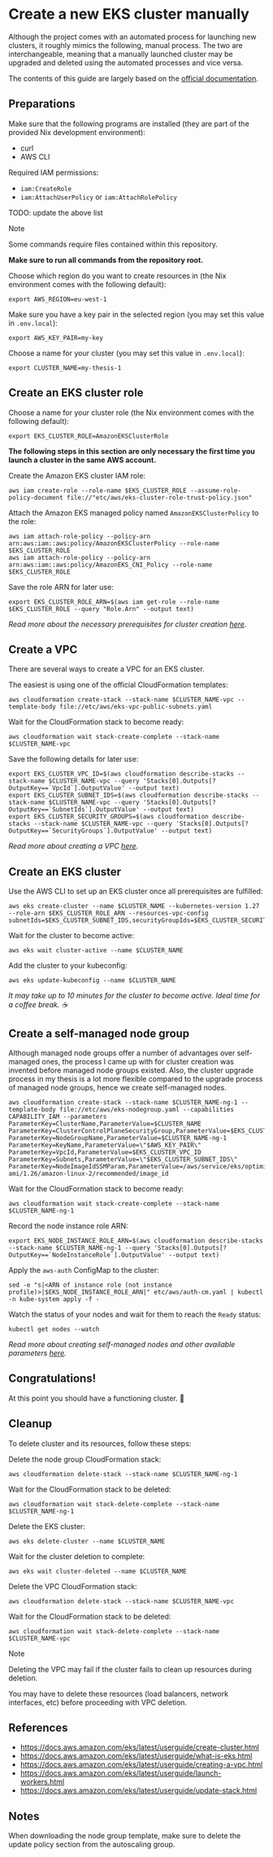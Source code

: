# Create a new EKS cluster manually

Although the project comes with an automated process for launching new clusters,
it roughly mimics the following, manual process.
The two are interchangeable, meaning that a manually launched cluster may be
upgraded and deleted using the automated processes and vice versa.

The contents of this guide are largely based on the [official documentation](https://docs.aws.amazon.com/eks/latest/userguide/create-cluster.html).

## Preparations

Make sure that the following programs are installed (they are part of the provided Nix development environment):

- curl
- AWS CLI

Required IAM permissions:

- `iam:CreateRole`
- `iam:AttachUserPolicy` or `iam:AttachRolePolicy`

TODO: update the above list

> [!NOTE]
> Some commands require files contained within this repository.
>
> **Make sure to run all commands from the repository root.**

Choose which region do you want to create resources in (the Nix environment comes with the following default):

```shell
export AWS_REGION=eu-west-1
```

Make sure you have a key pair in the selected region (you may set this value in `.env.local`):

```shell
export AWS_KEY_PAIR=my-key
```

Choose a name for your cluster (you may set this value in `.env.local`):

```shell
export CLUSTER_NAME=my-thesis-1
```

## Create an EKS cluster role

Choose a name for your cluster role (the Nix environment comes with the following default):

```shell
export EKS_CLUSTER_ROLE=AmazonEKSClusterRole
```

**The following steps in this section are only necessary the first time you launch a cluster in the same AWS account.**

Create the Amazon EKS cluster IAM role:

```shell
aws iam create-role --role-name $EKS_CLUSTER_ROLE --assume-role-policy-document file://"etc/aws/eks-cluster-role-trust-policy.json"
```

Attach the Amazon EKS managed policy named `AmazonEKSClusterPolicy` to the role:

```shell
aws iam attach-role-policy --policy-arn arn:aws:iam::aws:policy/AmazonEKSClusterPolicy --role-name $EKS_CLUSTER_ROLE
aws iam attach-role-policy --policy-arn arn:aws:iam::aws:policy/AmazonEKS_CNI_Policy --role-name $EKS_CLUSTER_ROLE
```

Save the role ARN for later use:

```shell
export EKS_CLUSTER_ROLE_ARN=$(aws iam get-role --role-name $EKS_CLUSTER_ROLE --query "Role.Arn" --output text)
```

_Read more about the necessary prerequisites for cluster creation [here](https://docs.aws.amazon.com/eks/latest/userguide/create-cluster.html#create-cluster-prerequisites)._

## Create a VPC

There are several ways to create a VPC for an EKS cluster.

The easiest is using one of the official CloudFormation templates:

```shell
aws cloudformation create-stack --stack-name $CLUSTER_NAME-vpc --template-body file://etc/aws/eks-vpc-public-subnets.yaml
```

Wait for the CloudFormation stack to become ready:

```shell
aws cloudformation wait stack-create-complete --stack-name $CLUSTER_NAME-vpc
```

Save the following details for later use:

```shell
export EKS_CLUSTER_VPC_ID=$(aws cloudformation describe-stacks --stack-name $CLUSTER_NAME-vpc --query 'Stacks[0].Outputs[?OutputKey==`VpcId`].OutputValue' --output text)
export EKS_CLUSTER_SUBNET_IDS=$(aws cloudformation describe-stacks --stack-name $CLUSTER_NAME-vpc --query 'Stacks[0].Outputs[?OutputKey==`SubnetIds`].OutputValue' --output text)
export EKS_CLUSTER_SECURITY_GROUPS=$(aws cloudformation describe-stacks --stack-name $CLUSTER_NAME-vpc --query 'Stacks[0].Outputs[?OutputKey==`SecurityGroups`].OutputValue' --output text)
```

_Read more about creating a VPC [here](https://docs.aws.amazon.com/eks/latest/userguide/creating-a-vpc.html)._

## Create an EKS cluster

Use the AWS CLI to set up an EKS cluster once all prerequisites are fulfilled:

```shell
aws eks create-cluster --name $CLUSTER_NAME --kubernetes-version 1.27 --role-arn $EKS_CLUSTER_ROLE_ARN --resources-vpc-config subnetIds=$EKS_CLUSTER_SUBNET_IDS,securityGroupIds=$EKS_CLUSTER_SECURITY_GROUPS
```

Wait for the cluster to become active:

```shell
aws eks wait cluster-active --name $CLUSTER_NAME
```

Add the cluster to your kubeconfig:

```shell
aws eks update-kubeconfig --name $CLUSTER_NAME
```

_It may take up to 10 minutes for the cluster to become active. Ideal time for a coffee break. ☕_

## Create a self-managed node group

Although managed node groups offer a number of advantages over self-managed ones,
the process I came up with for cluster creation was invented before managed node groups existed.
Also, the cluster upgrade process in my thesis is a lot more flexible compared to the upgrade process of managed node groups,
hence we create self-managed nodes.

```shell
aws cloudformation create-stack --stack-name $CLUSTER_NAME-ng-1 --template-body file://etc/aws/eks-nodegroup.yaml --capabilities CAPABILITY_IAM --parameters ParameterKey=ClusterName,ParameterValue=$CLUSTER_NAME ParameterKey=ClusterControlPlaneSecurityGroup,ParameterValue=$EKS_CLUSTER_SECURITY_GROUPS ParameterKey=NodeGroupName,ParameterValue=$CLUSTER_NAME-ng-1 ParameterKey=KeyName,ParameterValue=\"$AWS_KEY_PAIR\" ParameterKey=VpcId,ParameterValue=$EKS_CLUSTER_VPC_ID ParameterKey=Subnets,ParameterValue=\"$EKS_CLUSTER_SUBNET_IDS\" ParameterKey=NodeImageIdSSMParam,ParameterValue=/aws/service/eks/optimized-ami/1.26/amazon-linux-2/recommended/image_id
```

Wait for the CloudFormation stack to become ready:

```shell
aws cloudformation wait stack-create-complete --stack-name $CLUSTER_NAME-ng-1
```

Record the node instance role ARN:

```shell
export EKS_NODE_INSTANCE_ROLE_ARN=$(aws cloudformation describe-stacks --stack-name $CLUSTER_NAME-ng-1 --query 'Stacks[0].Outputs[?OutputKey==`NodeInstanceRole`].OutputValue' --output text)
```

Apply the `aws-auth` ConfigMap to the cluster:

```shell
sed -e "s|<ARN of instance role (not instance profile)>|$EKS_NODE_INSTANCE_ROLE_ARN|" etc/aws/auth-cm.yaml | kubectl -n kube-system apply -f -
```

Watch the status of your nodes and wait for them to reach the `Ready` status:

```shell
kubectl get nodes --watch
```

_Read more about creating self-managed nodes and other available parameters [here](https://docs.aws.amazon.com/eks/latest/userguide/launch-workers.html)._

## Congratulations!

At this point you should have a functioning cluster. 🎉

## Cleanup

To delete cluster and its resources, follow these steps:

Delete the node group CloudFormation stack:

```shell
aws cloudformation delete-stack --stack-name $CLUSTER_NAME-ng-1
```

Wait for the CloudFormation stack to be deleted:

```shell
aws cloudformation wait stack-delete-complete --stack-name $CLUSTER_NAME-ng-1
```

Delete the EKS cluster:

```shell
aws eks delete-cluster --name $CLUSTER_NAME
```

Wait for the cluster deletion to complete:

```shell
aws eks wait cluster-deleted --name $CLUSTER_NAME
```

Delete the VPC CloudFormation stack:

```shell
aws cloudformation delete-stack --stack-name $CLUSTER_NAME-vpc
```

Wait for the CloudFormation stack to be deleted:

```shell
aws cloudformation wait stack-delete-complete --stack-name $CLUSTER_NAME-vpc
```

> [!NOTE]
> Deleting the VPC may fail if the cluster fails to clean up resources during deletion.
>
> You may have to delete these resources (load balancers, network interfaces, etc)
> before proceeding with VPC deletion.

## References

- https://docs.aws.amazon.com/eks/latest/userguide/create-cluster.html
- https://docs.aws.amazon.com/eks/latest/userguide/what-is-eks.html
- https://docs.aws.amazon.com/eks/latest/userguide/creating-a-vpc.html
- https://docs.aws.amazon.com/eks/latest/userguide/launch-workers.html
- https://docs.aws.amazon.com/eks/latest/userguide/update-stack.html

## Notes

When downloading the node group template, make sure to delete the update policy section from the autoscaling group.
